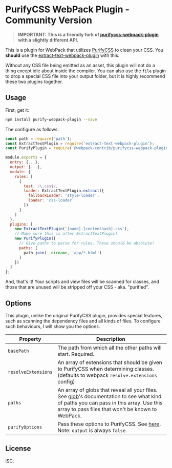 # PurifyCSS WebPack Plugin - Community Version

> **IMPORTANT: This is a friendly fork of [purifycss-webpack-plugin](https://github.com/purifycss/purifycss-webpack-plugin) with a slightly different API.**

This is a plugin for WebPack that utilizes [PurifyCSS](https://github.com/purifycss/purifycss) to clean your CSS. You **should** use the [extract-text-webpack-plugin](https://www.npmjs.com/package/extract-text-webpack-plugin) with this.

Without any CSS file being emitted as an asset, this plugin will not do a thing except idle about inside the compiler. You can also use the `file` plugin to drop a special CSS file into your output folder, but it is highly recommend these two plugins together.

## Usage

First, get it:

```bash
npm install purify-webpack-plugin --save
```

The configure as follows:

```javascript
const path = require('path');
const ExtractTextPlugin = require('extract-text-webpack-plugin');
const PurifyPlugin = require('@webpack-contrib/purifycss-webpack-plugin');

module.exports = {
  entry: {...},
  output: {...},
  module: {
    rules: [
      {
        test: /\.css$/,
        loader: ExtractTextPlugin.extract({
          fallbackLoader: 'style-loader',
          loader: 'css-loader'
        })
      }
    ]
  },
  plugins: [
    new ExtractTextPlugin('[name].[contenthash].css'),
    // Make sure this is after ExtractTextPlugin!
    new PurifyPlugin({
      // Give paths to parse for rules. These should be absolute!
      paths: [
        path.join(__dirname, 'app/*.html')
      ]
    })
  ]
};
```

And, that's it! Your scripts and view files will be scanned for classes, and those that are unused will be stripped off your CSS - aka. "purified".

## Options

This plugin, unlike the original PurifyCSS plugin, provides special features, such as scanning the dependency files and all kinds of files. To configure such behaviours, I will show you the options.

| Property            | Description
|---------------------|------------
| `basePath`          | The path from which all the other paths will start. Required.
| `resolveExtensions` | An array of extensions that should be given to PurifyCSS when determining classes. (defaults to webpack `resolve.extensions` config)
| `paths`             | An array of globs that reveal all your files. See [glob](http://npmjs.org/glob)'s documentation to see what kind of paths you can pass in this array. Use this array to pass files that won't be known to WebPack.
| `purifyOptions`     | Pass these options to PurifyCSS. See [here](https://github.com/purifycss/purifycss#the-optional-options-argument). Note: `output` is always `false`.

## License

ISC.
